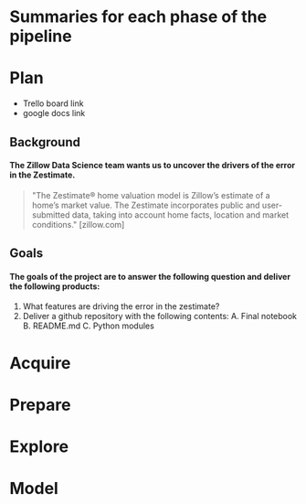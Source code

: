# Summaries for each phase of the pipeline

# Plan
- Trello board link
- google docs link
## Background
#### The Zillow Data Science team wants us to uncover the drivers of the error in the Zestimate.  
> "The Zestimate® home valuation model is Zillow’s estimate of a home’s market value. The Zestimate incorporates public and user-submitted data, taking into account home facts, location and market conditions." [zillow.com]
## Goals
#### The goals of the project are to answer the following question and deliver the following products:
1. What features are driving the error in the zestimate?
2. Deliver a github repository with the following contents:
    A. Final notebook
    B. README.md
    C. Python modules
# Acquire

# Prepare

# Explore 

# Model